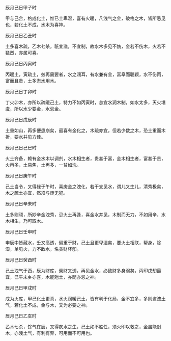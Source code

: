 辰月己日甲子时

甲与己合，格成化土，惟已土卑湿，喜有火暖，凡洩气之金，破格之木，皆所忌见也，若化土不成，水木为喜神。

辰月己日乙丑时

土多喜木疏，乙木七杀，祇宜滋，不宜制，故水木多见不妨，金若不伤木，火若不猛烈，亦属可喜。

辰月己日丙寅时

丙暖土，寅疏土，兹再需要者，水之润耳，有水兼有金，富阜而聪颖，水不伤丙，富而且贵，土多淤水用木。

辰月己日丁卯时

丁火卯木，亦所以疏暖己土，特力不如丙寅时，总宜水润木制，如水太多，灭火堪虞，所以水少要金，水忌金。

辰月己日戊辰时

土重如山，再多便患崩矣，最喜有金化之，木疏亦宜，但若少数之木，恐土重而木折，要水并见方佳。

辰月己日己巳时

火土齐备，赖有金水木以调剂，水木相生者，贵甚于富，金木相生者，富甚于贵，火再多，土易焦，土再多，一贫如洗。

辰月己日庚午时

己土当令，又得禄于午时，喜庚金之洩化，若干支见水，谓儿又生儿，清秀极矣，木之疏土亦宜，然须与庚无犯。

辰月己日辛未时

土多则顽，所妙辛金洩秀，忌火土再逢，喜金水并见，木制而无力，不如用辛，水木相生，乃可取木。

辰月己日壬申时

申辰中皆藏水，壬又高透，偏重于财，己土且更卑湿矣，要火土相联，帮身，除湿，单见火，力不敌水，名贪财坏卽。

辰月己日癸酉时

己土洩气于酉，辰为财库，癸财又透，再见金水，必致财多身弱矣，丙印戊刧最宜，巳午未乡亦喜，木能尅土，亦閒亦忌之神。

辰月己日甲戌时

戌为火库，甲己化土更真，水火润暖己土，皆有利于化局，金不宜多，多则盗洩土气，若化土不成，金与木，又为必要之神。

辰月己日乙亥时

乙木七杀，馀气在辰，又得亥水之生，己土如不胜任，须火印以救之，金虽能尅木，亦洩土气，有利有弊，可用而不可用也。

